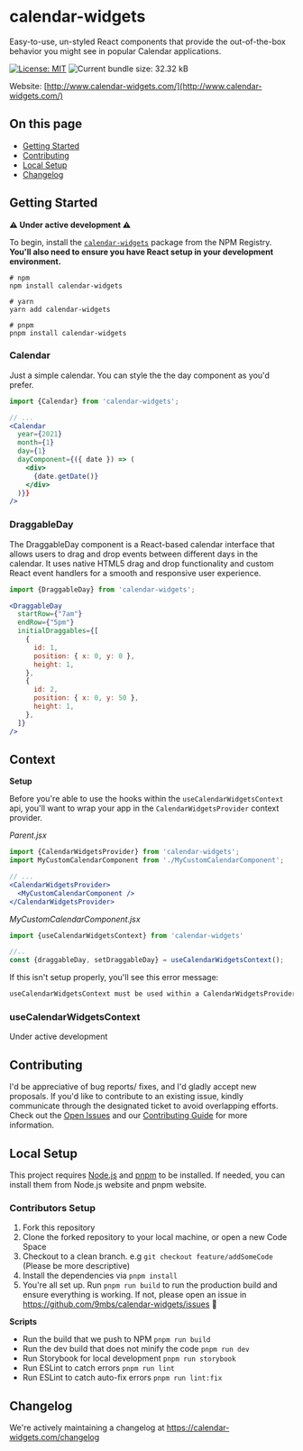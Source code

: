 # calendar-widgets

Easy-to-use, un-styled React components that provide the out-of-the-box behavior you might see in popular Calendar applications.

[![License: MIT](https://img.shields.io/badge/License-MIT-yellow.svg)](https://opensource.org/licenses/MIT)
![Current bundle size: 32.32 kB](https://img.shields.io/badge/Bundle_Size-32.32_kB-green.svg)

Website: [http://www.calendar-widgets.com/](http://www.calendar-widgets.com/)

## On this page

- [Getting Started](#getting-started)
- [Contributing](#contributing)
- [Local Setup](#local-setup)
- [Changelog](#changelog)

## Getting Started

**⚠️ Under active development ⚠️**

To begin, install the [`calendar-widgets`](https://www.npmjs.com/package/calendar-widgets) package from the NPM Registry. **You'll also need to ensure you have React setup in your development environment.**

```shell
# npm
npm install calendar-widgets

# yarn
yarn add calendar-widgets

# pnpm
pnpm install calendar-widgets
```

### Calendar
Just a simple calendar. You can style the the day component as you'd prefer. 

```jsx
import {Calendar} from 'calendar-widgets';

// ...
<Calendar 
  year={2021}
  month={1}
  day={1}
  dayComponent={({ date }) => (
    <div>
      {date.getDate()}
    </div>
  )}}
/>
```

### DraggableDay
The DraggableDay component is a React-based calendar interface that allows users to drag and drop events between different days in the calendar. It uses native HTML5 drag and drop functionality and custom React event handlers for a smooth and responsive user experience.

```jsx
import {DraggableDay} from 'calendar-widgets';

<DraggableDay
  startRow={"7am"}
  endRow={"5pm"}
  initialDraggables={[
    {
      id: 1,
      position: { x: 0, y: 0 },
      height: 1,
    },
    {
      id: 2,
      position: { x: 0, y: 50 },
      height: 1,
    },
  ]}
/>
```

## Context

**Setup**

Before you're able to use the hooks within the `useCalendarWidgetsContext` api, you'll want to wrap your app in the `CalendarWidgetsProvider` context provider. 

_Parent.jsx_
```jsx
import {CalendarWidgetsProvider} from 'calendar-widgets';
import MyCustomCalendarComponent from './MyCustomCalendarComponent';

// ...
<CalendarWidgetsProvider>
  <MyCustomCalendarComponent />
</CalendarWidgetsProvider>
```

_MyCustomCalendarComponent.jsx_
```jsx
import {useCalendarWidgetsContext} from 'calendar-widgets'

//..
const {draggableDay, setDraggableDay} = useCalendarWidgetsContext();
```

If this isn't setup properly, you'll see this error message:

```sh
useCalendarWidgetsContext must be used within a CalendarWidgetsProvider
```


### useCalendarWidgetsContext

Under active development

## Contributing

I'd be appreciative of bug reports/ fixes, and I'd gladly accept new proposals. If you'd like to contribute to an existing issue, kindly communicate through the designated ticket to avoid overlapping efforts. Check out the [Open Issues](https://github.com/9mbs/calendar/issues?q=is%3Aissue+is%3Aopen) and our [Contributing Guide](./CONTRIBUTING.md) for more information.

## Local Setup 

This project requires [Node.js](https://nodejs.org/en) and [pnpm](https://pnpm.io/) to be installed. If needed, you can install them from Node.js website and pnpm website.

### Contributors Setup

1. Fork this repository
2. Clone the forked repository to your local machine, or open a new Code Space 
3. Checkout to a clean branch. e.g `git checkout feature/addSomeCode` (Please be more descriptive)
4. Install the dependencies via `pnpm install`
5. You're all set up. Run `pnpm run build` to run the production build and ensure everything is working. If not, please open an issue in https://github.com/9mbs/calendar-widgets/issues 🙂

**Scripts**

- Run the build that we push to NPM `pnpm run build` 
- Run the dev build that does not minify the code `pnpm run dev`
- Run Storybook for local development `pnpm run storybook`
- Run ESLint to catch errors `pnpm run lint`
- Run ESLint to catch auto-fix errors `pnpm run lint:fix`

## Changelog

We're actively maintaining a changelog at https://calendar-widgets.com/changelog 